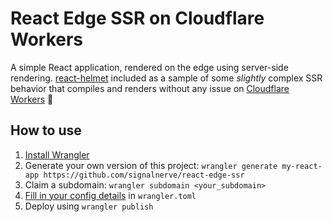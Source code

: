 # React Edge SSR on Cloudflare Workers

A simple React application, rendered on the edge using server-side rendering. [react-helmet](https://github.com/nfl/react-helmet) included as a sample of some _slightly_ complex SSR behavior that compiles and renders without any issue on [Cloudflare Workers](https://workers.cloudflare.com) 🙌

## How to use

1. [Install Wrangler](https://workers.cloudflare.com/docs/quickstart/cli-setup/)
2. Generate your own version of this project: `wrangler generate my-react-app https://github.com/signalnerve/react-edge-ssr`
3. Claim a subdomain: `wrangler subdomain <your_subdomain>`
4. [Fill in your config details](https://workers.cloudflare.com/docs/quickstart/api-keys/) in `wrangler.toml`
5. Deploy using `wrangler publish`
